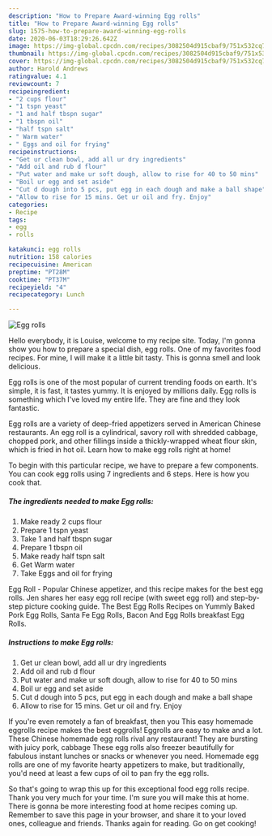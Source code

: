 ```yaml
---
description: "How to Prepare Award-winning Egg rolls"
title: "How to Prepare Award-winning Egg rolls"
slug: 1575-how-to-prepare-award-winning-egg-rolls
date: 2020-06-03T18:29:26.642Z
image: https://img-global.cpcdn.com/recipes/3082504d915cbaf9/751x532cq70/egg-rolls-recipe-main-photo.jpg
thumbnail: https://img-global.cpcdn.com/recipes/3082504d915cbaf9/751x532cq70/egg-rolls-recipe-main-photo.jpg
cover: https://img-global.cpcdn.com/recipes/3082504d915cbaf9/751x532cq70/egg-rolls-recipe-main-photo.jpg
author: Harold Andrews
ratingvalue: 4.1
reviewcount: 7
recipeingredient:
- "2 cups flour"
- "1 tspn yeast"
- "1 and half tbspn sugar"
- "1 tbspn oil"
- "half tspn salt"
- " Warm water"
- " Eggs and oil for frying"
recipeinstructions:
- "Get ur clean bowl, add all ur dry ingredients"
- "Add oil and rub d flour"
- "Put water and make ur soft dough, allow to rise for 40 to 50 mins"
- "Boil ur egg and set aside"
- "Cut d dough into 5 pcs, put egg in each dough and make a ball shape"
- "Allow to rise for 15 mins. Get ur oil and fry. Enjoy"
categories:
- Recipe
tags:
- egg
- rolls

katakunci: egg rolls 
nutrition: 158 calories
recipecuisine: American
preptime: "PT28M"
cooktime: "PT37M"
recipeyield: "4"
recipecategory: Lunch

---
```



![Egg rolls](https://img-global.cpcdn.com/recipes/3082504d915cbaf9/751x532cq70/egg-rolls-recipe-main-photo.jpg)

Hello everybody, it is Louise, welcome to my recipe site. Today, I'm gonna show you how to prepare a special dish, egg rolls. One of my favorites food recipes. For mine, I will make it a little bit tasty. This is gonna smell and look delicious.

Egg rolls is one of the most popular of current trending foods on earth. It's simple, it is fast, it tastes yummy. It is enjoyed by millions daily. Egg rolls is something which I've loved my entire life. They are fine and they look fantastic.

Egg rolls are a variety of deep-fried appetizers served in American Chinese restaurants. An egg roll is a cylindrical, savory roll with shredded cabbage, chopped pork, and other fillings inside a thickly-wrapped wheat flour skin, which is fried in hot oil. Learn how to make egg rolls right at home!


To begin with this particular recipe, we have to prepare a few components. You can cook egg rolls using 7 ingredients and 6 steps. Here is how you cook that.

<!--inarticleads1-->

##### The ingredients needed to make Egg rolls:

1. Make ready 2 cups flour
1. Prepare 1 tspn yeast
1. Take 1 and half tbspn sugar
1. Prepare 1 tbspn oil
1. Make ready half tspn salt
1. Get  Warm water
1. Take  Eggs and oil for frying


Egg Roll - Popular Chinese appetizer, and this recipe makes for the best egg rolls. Jen shares her easy egg roll recipe (with sweet egg roll) and step-by-step picture cooking guide. The Best Egg Rolls Recipes on Yummly Baked Pork Egg Rolls, Santa Fe Egg Rolls, Bacon And Egg Rolls breakfast Egg Rolls. 

<!--inarticleads2-->

##### Instructions to make Egg rolls:

1. Get ur clean bowl, add all ur dry ingredients
1. Add oil and rub d flour
1. Put water and make ur soft dough, allow to rise for 40 to 50 mins
1. Boil ur egg and set aside
1. Cut d dough into 5 pcs, put egg in each dough and make a ball shape
1. Allow to rise for 15 mins. Get ur oil and fry. Enjoy


If you&#39;re even remotely a fan of breakfast, then you This easy homemade eggrolls recipe makes the best eggrolls! Eggrolls are easy to make and a lot. These Chinese homemade egg rolls rival any restaurant! They are bursting with juicy pork, cabbage These egg rolls also freezer beautifully for fabulous instant lunches or snacks or whenever you need. Homemade egg rolls are one of my favorite hearty appetizers to make, but traditionally, you&#39;d need at least a few cups of oil to pan fry the egg rolls. 

So that's going to wrap this up for this exceptional food egg rolls recipe. Thank you very much for your time. I'm sure you will make this at home. There is gonna be more interesting food at home recipes coming up. Remember to save this page in your browser, and share it to your loved ones, colleague and friends. Thanks again for reading. Go on get cooking!
